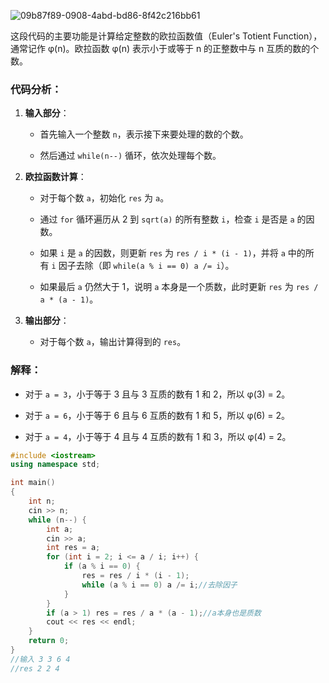 ![09b87f89-0908-4abd-bd86-8f42c216bb61](file:///C:/Users/LEGION/Pictures/09b87f89-0908-4abd-bd86-8f42c216bb61.png)

这段代码的主要功能是计算给定整数的欧拉函数值（Euler's Totient Function），通常记作 φ(n)。欧拉函数 φ(n) 表示小于或等于 n 的正整数中与 n 互质的数的个数。

### 代码分析：

1. **输入部分**：
   
   * 首先输入一个整数 `n`，表示接下来要处理的数的个数。
   
   * 然后通过 `while(n--)` 循环，依次处理每个数。

2. **欧拉函数计算**：
   
   * 对于每个数 `a`，初始化 `res` 为 `a`。
   
   * 通过 `for` 循环遍历从 2 到 `sqrt(a)` 的所有整数 `i`，检查 `i` 是否是 `a` 的因数。
   
   * 如果 `i` 是 `a` 的因数，则更新 `res` 为 `res / i * (i - 1)`，并将 `a` 中的所有 `i` 因子去除（即 `while(a % i == 0) a /= i`）。
   
   * 如果最后 `a` 仍然大于 1，说明 `a` 本身是一个质数，此时更新 `res` 为 `res / a * (a - 1)`。

3. **输出部分**：
   
   * 对于每个数 `a`，输出计算得到的 `res`。

### 解释：

* 对于 `a = 3`，小于等于 3 且与 3 互质的数有 1 和 2，所以 φ(3) = 2。

* 对于 `a = 6`，小于等于 6 且与 6 互质的数有 1 和 5，所以 φ(6) = 2。

* 对于 `a = 4`，小于等于 4 且与 4 互质的数有 1 和 3，所以 φ(4) = 2。

```cpp
#include <iostream>
using namespace std;

int main()
{
    int n;
    cin >> n;
    while (n--) {
        int a;
        cin >> a;
        int res = a;
        for (int i = 2; i <= a / i; i++) {
            if (a % i == 0) {
                res = res / i * (i - 1);
                while (a % i == 0) a /= i;//去除因子
            }
        }
        if (a > 1) res = res / a * (a - 1);//a本身也是质数
        cout << res << endl;
    }
    return 0;
}
//输入 3 3 6 4
//res 2 2 4
```
